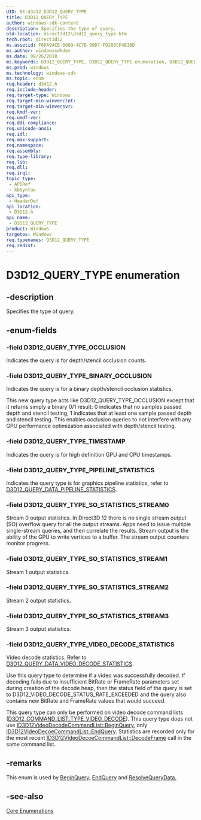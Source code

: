 ```yaml
---
UID: NE:d3d12.D3D12_QUERY_TYPE
title: D3D12_QUERY_TYPE
author: windows-sdk-content
description: Specifies the type of query.
old-location: direct3d12\d3d12_query_type.htm
tech.root: direct3d12
ms.assetid: F6FA9ACE-0089-4C7B-99D7-FD286CF4B18D
ms.author: windowssdkdev
ms.date: 09/26/2018
ms.keywords: D3D12_QUERY_TYPE, D3D12_QUERY_TYPE enumeration, D3D12_QUERY_TYPE_BINARY_OCCLUSION, D3D12_QUERY_TYPE_OCCLUSION, D3D12_QUERY_TYPE_PIPELINE_STATISTICS, D3D12_QUERY_TYPE_SO_STATISTICS_STREAM0, D3D12_QUERY_TYPE_SO_STATISTICS_STREAM1, D3D12_QUERY_TYPE_SO_STATISTICS_STREAM2, D3D12_QUERY_TYPE_SO_STATISTICS_STREAM3, D3D12_QUERY_TYPE_TIMESTAMP, D3D12_QUERY_TYPE_VIDEO_DECODE_STATISTICS, d3d12/D3D12_QUERY_TYPE, d3d12/D3D12_QUERY_TYPE_BINARY_OCCLUSION, d3d12/D3D12_QUERY_TYPE_OCCLUSION, d3d12/D3D12_QUERY_TYPE_PIPELINE_STATISTICS, d3d12/D3D12_QUERY_TYPE_SO_STATISTICS_STREAM0, d3d12/D3D12_QUERY_TYPE_SO_STATISTICS_STREAM1, d3d12/D3D12_QUERY_TYPE_SO_STATISTICS_STREAM2, d3d12/D3D12_QUERY_TYPE_SO_STATISTICS_STREAM3, d3d12/D3D12_QUERY_TYPE_TIMESTAMP, d3d12/D3D12_QUERY_TYPE_VIDEO_DECODE_STATISTICS, direct3d12.d3d12_query_type
ms.prod: windows
ms.technology: windows-sdk
ms.topic: enum
req.header: d3d12.h
req.include-header: 
req.target-type: Windows
req.target-min-winverclnt: 
req.target-min-winversvr: 
req.kmdf-ver: 
req.umdf-ver: 
req.ddi-compliance: 
req.unicode-ansi: 
req.idl: 
req.max-support: 
req.namespace: 
req.assembly: 
req.type-library: 
req.lib: 
req.dll: 
req.irql: 
topic_type:
 - APIRef
 - kbSyntax
api_type:
 - HeaderDef
api_location:
 - D3D12.h
api_name:
 - D3D12_QUERY_TYPE
product: Windows
targetos: Windows
req.typenames: D3D12_QUERY_TYPE
req.redist: 
---
```


# D3D12_QUERY_TYPE enumeration


## -description


Specifies the type of query.


## -enum-fields




### -field D3D12_QUERY_TYPE_OCCLUSION

Indicates the query is for depth/stencil occlusion counts.


### -field D3D12_QUERY_TYPE_BINARY_OCCLUSION

Indicates the query is for a binary depth/stencil occlusion statistics.

This new query type acts like D3D12_QUERY_TYPE_OCCLUSION except that it returns simply a binary 0/1 result:  0 indicates that no samples passed depth and stencil testing, 1 indicates that at least one sample passed depth and stencil testing.  This enables occlusion queries to not interfere with any GPU performance optimization associated with depth/stencil testing.


### -field D3D12_QUERY_TYPE_TIMESTAMP

Indicates the query is for high definition GPU and CPU timestamps.


### -field D3D12_QUERY_TYPE_PIPELINE_STATISTICS

Indicates the query type is for graphics pipeline statistics, refer to <a href="https://msdn.microsoft.com/0A84A3C8-0F6F-420E-88C9-26EC03F03179">D3D12_QUERY_DATA_PIPELINE_STATISTICS</a>.


### -field D3D12_QUERY_TYPE_SO_STATISTICS_STREAM0

Stream 0 output statistics. In Direct3D 12 there is no single stream output (SO) overflow query for all the output streams. Apps need to issue multiple single-stream queries, and then correlate the results. Stream output is the ability of the GPU to write vertices to a buffer. The stream output counters monitor progress.


### -field D3D12_QUERY_TYPE_SO_STATISTICS_STREAM1

Stream 1 output statistics.


### -field D3D12_QUERY_TYPE_SO_STATISTICS_STREAM2

Stream 2 output statistics.


### -field D3D12_QUERY_TYPE_SO_STATISTICS_STREAM3

Stream 3 output statistics.


### -field D3D12_QUERY_TYPE_VIDEO_DECODE_STATISTICS

Video decode statistics. Refer to <a href="direct3d12.d3d12_query_data_video_decode_statistics">D3D12_QUERY_DATA_VIDEO_DECODE_STATISTICS</a>.

Use this query type to determine if a video was successfully decoded. If decoding fails due to insufficient BitRate or FrameRate parameters set during creation of the decode heap, then the status field of the query is set to D3D12_VIDEO_DECODE_STATUS_RATE_EXCEEDED and the query also contains new BitRate and FrameRate values that would succeed.

This query type can only be performed on video decode command lists (<a href="https://msdn.microsoft.com/28BC70FF-6818-4B8D-9DE4-8316AB2FB288">D3D12_COMMAND_LIST_TYPE_VIDEO_DECODE</a>). This query type does not use <a href="direct3d12.id3d12videodecodecommandlist_beginquery">ID3D12VideoDecodeCommandList::BeginQuery</a>, only <a href="direct3d12.id3d12videodecodecommandlist_endquery">ID3D12VideoDecoeCommandList::EndQuery</a>. Statistics are recorded only for the most recent <a href="direct3d12.id3d12videodecodecommandlist_decodeframe">ID3D12VideoDecoeCommandList::DecodeFrame</a> call in the same command list.


## -remarks



This enum is used by <a href="https://msdn.microsoft.com/en-us/library/Dn903838(v=VS.85).aspx">BeginQuery</a>, <a href="https://msdn.microsoft.com/en-us/library/Dn903881(v=VS.85).aspx">EndQuery</a> and <a href="https://msdn.microsoft.com/en-us/library/Dn903896(v=VS.85).aspx">ResolveQueryData.</a>





## -see-also




<a href="https://msdn.microsoft.com/en-us/library/Dn770455(v=VS.85).aspx">Core Enumerations</a>
 

 

